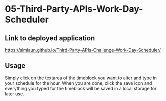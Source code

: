 # 05-Third-Party-APIs-Work-Day-Scheduler
 
## Link to deployed application
https://simiaun.github.io/Third-Party-APIs-Challenge-Work-Day-Scheduler/

## Usage 

Simply click on the textarea of the timeblock you want to alter and type in your schedule for the hour. When you are done, click the save icon and everything you typed for the timeblock will be saved in a local storage for later use.
